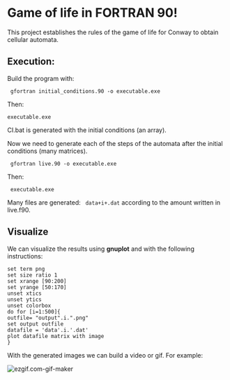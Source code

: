 # Game of life in FORTRAN 90!
This project establishes the rules of the game of life for Conway to obtain cellular automata.

Execution:
----------

Build the program with:

`` gfortran initial_conditions.90 -o executable.exe``

Then:

``executable.exe``

CI.bat is generated with the initial conditions (an array). 

Now we need to generate each of the steps of the automata after the initial conditions (many matrices).

`` gfortran live.90 -o executable.exe``

Then:

`` executable.exe``

Many files are generated: `` data+i+.dat``  according to the amount written in live.f90.

Visualize
------------

We can visualize the results using **gnuplot** and with the following instructions:

	set term png
	set size ratio 1
	set xrange [90:200]
	set yrange [50:170]
	unset xtics	
	unset ytics
	unset colorbox
	do for [i=1:500]{
	outfile= "output".i.".png"
	set output outfile
	datafile = 'data'.i.'.dat'
	plot datafile matrix with image
	}

With the generated images we can build a video or gif. For example:

![ezgif.com-gif-maker](C:\Users\Axel\Desktop\ezgif.com-gif-maker.gif)